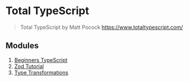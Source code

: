 # **Total TypeScript**
> Total TypeScript by Matt Pocock https://www.totaltypescript.com/

## **Modules**
1. [Beginners TypeScript](https://github.com/spfave/course-mp-beginners-typescript-tutorial)  
2. [Zod Tutorial](https://github.com/spfave/course-mp-zod-tutorial)  
3. [Type Transformations](https://github.com/spfave/course-mp-type-transformations-workshop)  
